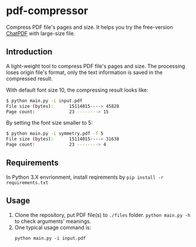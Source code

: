 # pdf-compressor
Compress PDF file's pages and size. It helps you try the free-version [ChatPDF](https://www.chatpdf.com/) with large-size file.

## Introduction

A light-weight tool to compress PDF file's pages and size. The processing loses origin file's format, only the text information is saved in the compressed result.

With default font size 10, the compressing result looks like:
```bash
$ python main.py -i input.pdf
File size (bytes):      15114015----> 45828
Page count:             23 --------> 15
```
By setting the font size smaller to 5:
```bash
$ python main.py -i symmetry.pdf -f 5
File size (bytes):      15114015----> 31638
Page count:             23 --------> 4
```

## Requirements

In Python 3.X envrionment, install reqirements by `pip install -r requirements.txt`

## Usage
1. Clone the repository, put PDF file(s) to `./files` folder.
`python main.py -h` to check arguments' meanings. 
2. One typical usage command is:
    ```
    python main.py -i input.pdf
    ```